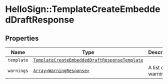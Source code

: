 # HelloSign::TemplateCreateEmbeddedDraftResponse



## Properties

| Name | Type | Description | Notes |
| ---- | ---- | ----------- | ----- |
| `template` | [```TemplateCreateEmbeddedDraftResponseTemplate```](TemplateCreateEmbeddedDraftResponseTemplate.md) |    |  |
| `warnings` | [```Array<WarningResponse>```](WarningResponse.md) |  A list of warnings.  |  |

